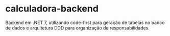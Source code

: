 # calculadora-backend
Backend em .NET 7, utilizando code-first para geração de tabelas no banco de dados e arquitetura DDD para organização de responsabilidades.
